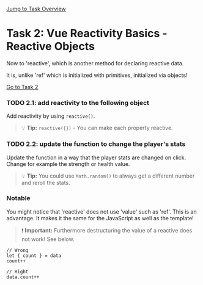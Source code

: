 [Jump to Task Overview](../../../../README.md)

# Task 2: Vue Reactivity Basics - Reactive Objects

Now to 'reactive', which is another method for declaring reactive data.

It is, unlike 'ref' which is initialized with primitives, initialized via objects!

[Go to Task 2](Task2.vue)

### TODO 2.1: add reactivity to the following object
Add reactivity by using `reactive()`.

> 💡 **Tip:** `reactive({})` - You can make each property reactive.

### TODO 2.2: update the function to change the player's stats
Update the function in a way that the player stats are changed on click. Change for example the strength or health value.

> 💡 **Tip:** You could use `Math.random()` to always get a different number and reroll the stats.

### Notable
You might notice that 'reactive' does not use 'value' such as 'ref'. This is an advantage. It makes it the same for the JavaScript as well as the template! 

> ❗ **Important:** Furthermore destructuring the value of a reactive does not work! See below.

```
// Wrong
let { count } = data
count++

// Right
data.count++
```
